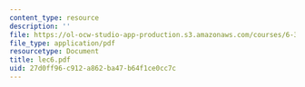 ```yaml
---
content_type: resource
description: ''
file: https://ol-ocw-studio-app-production.s3.amazonaws.com/courses/6-336j-introduction-to-numerical-simulation-sma-5211-fall-2003/27d0ff96c912a862ba47b64f1ce0cc7c_lec6.pdf
file_type: application/pdf
resourcetype: Document
title: lec6.pdf
uid: 27d0ff96-c912-a862-ba47-b64f1ce0cc7c
---
```

